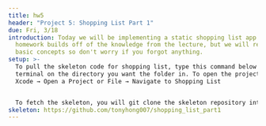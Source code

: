 ```yaml
---
title: hw5
header: "Project 5: Shopping List Part 1"
due: Fri, 3/18
introduction: Today we will be implementing a static shopping list app! This
  homework builds off of the knowledge from the lecture, but we will recap the
  basic concepts so don't worry if you forgot anything.
setup: >-
  To pull the skeleton code for shopping list, type this command below into your
  terminal on the directory you want the folder in. To open the project, open
  Xcode → Open a Project or File → Navigate to Shopping List


  To fetch the skeleton, you will git clone the skeleton repository into your *`cubstart`* directory. While at your *`cubstart`* directory, run the following bash command:
skeleton: https://github.com/tonyhong007/shopping_list_part1
---
```

